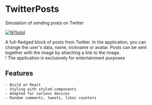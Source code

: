 # TwitterPosts
Simulation of sending posts on Twitter

[![N|Solid](https://i.ibb.co/PxTMPJ9/btn.png)](https://cheatsnake.github.io/TwitterPosts)

A full-fledged block of posts from Twitter. In the application, you can change the user's data, name, nickname or avatar. Posts can be sent together with the image by attaching a link to the image.
<br>
! The application is exclusively for entertainment purposes

## Features
    - Build on React
    - Styling with styled-components
    - Adapted for various devices
    - Random comments, tweets, likes counters
